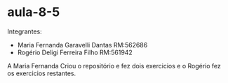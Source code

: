 # aula-8-5

Integrantes:
- Maria Fernanda Garavelli Dantas  RM:562686
- Rogério Deligi Ferreira Filho    RM:561942

A Maria Fernanda Criou o repositório e fez dois exercicios e o Rogério fez os exercicios restantes.
